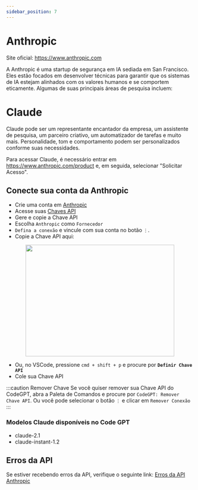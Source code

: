 ```yaml
---
sidebar_position: 7
---
```


# Anthropic
Site oficial: https://www.anthropic.com

A Anthropic é uma startup de segurança em IA sediada em San Francisco. Eles estão focados em desenvolver técnicas para garantir que os sistemas de IA estejam alinhados com os valores humanos e se comportem eticamente.
Algumas de suas principais áreas de pesquisa incluem:

# Claude
Claude pode ser um representante encantador da empresa, um assistente de pesquisa, um parceiro criativo, um automatizador de tarefas e muito mais. Personalidade, tom e comportamento podem ser personalizados conforme suas necessidades.

Para acessar Claude, é necessário entrar em https://www.anthropic.com/product e, em seguida, selecionar "Solicitar Acesso".

## Conecte sua conta da Anthropic
- Crie uma conta em [Anthropic](https://console.anthropic.com/)
- Acesse suas [Chaves API](https://app.nightfall.ai/developer-platform/api-keys)
- Gere e copie a Chave API
- Escolha `Anthropic` como `Fornecedor`
- `Defina a conexão` e vincule com sua conta no botão `⋮`.
- Copie a Chave API aqui:

<p align="center">
      <img width="400" height="300" src="https://github.com/davila7/code-gpt-docs/assets/37567214/d83dda72-9095-43c7-9be1-77dc29e685e3" />
</p>

- Ou, no VSCode, pressione `cmd + shift + p` e procure por **`Definir Chave API`**
- Cole sua Chave API

:::caution Remover Chave
Se você quiser remover sua Chave API do CodeGPT, abra a Paleta de Comandos e procure por `CodeGPT: Remover Chave API`. Ou você pode selecionar o botão `⋮` e clicar em `Remover Conexão`
:::

### Modelos Claude disponíveis no Code GPT
- claude-2.1
- claude-instant-1.2

## Erros da API
Se estiver recebendo erros da API, verifique o seguinte link: [Erros da API Anthropic](https://docs.anthropic.com/claude/reference/errors-and-rate-limits)
